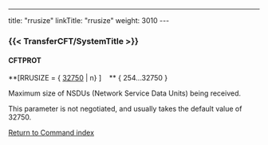 ---
title: "rrusize"
linkTitle: "rrusize"
weight: 3010
---<span id="rrusize"></span>

### {{< TransferCFT/SystemTitle  >}}

#### CFTPROT

**[RRUSIZE = { <u>32750</u> &#124; n} ]    **
{ 254...32750 }

Maximum size of NSDUs (Network Service Data Units) being received.

This parameter is not negotiated, and usually takes the default value of 32750.

[Return
to Command index](../../)
